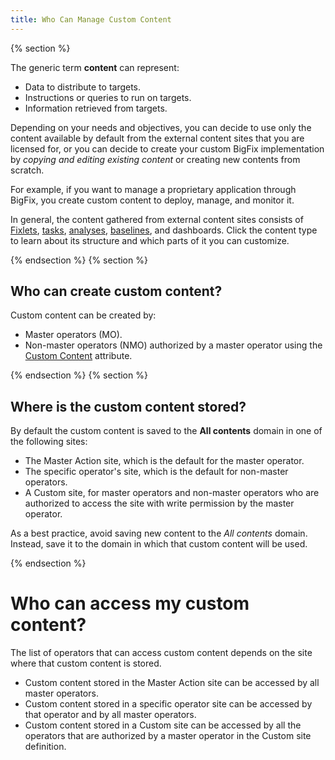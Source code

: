```yaml
---
title: Who Can Manage Custom Content
---
```


{% section %}

The generic term **content** can represent:

* Data to distribute to targets.
* Instructions or queries to run on targets.
* Information retrieved from targets.

Depending on your needs and objectives, you can decide to use only the content available by default from the external
content sites that you are licensed for, or you can decide to create your custom BigFix implementation by
*copying and editing existing content* or creating new contents from scratch.

For example, if you want to manage a proprietary application through BigFix, you
create custom content to deploy, manage, and monitor it.

In general, the content gathered from external content sites consists of [Fixlets](/get-started/custom-content/fixlet-structure.html), 
[tasks](/get-started/custom-content/task-structure.html), [analyses](/get-started/custom-content/analysis-structure.html), [baselines](/get-started/custom-content/baseline-structure.html), and dashboards. Click the content type to learn about its structure and which parts of it you can customize.

{% endsection %}
{% section %}

## Who can create custom content?

Custom content can be created by:

* Master operators (MO).
* Non-master operators (NMO) authorized by a master operator using the [Custom Content](http://www-01.ibm.com/support/knowledgecenter/SS6MER_9.2.0/com.ibm.tivoli.tem.doc_9.2/Platform/Console/Dialogs/console_operator_details_tab.html) attribute.

{% endsection %}
{% section %}

## Where is the custom content stored?

By default the custom content is saved to the **All contents** domain in one of the
following sites:

* The Master Action site, which is the default for the master operator.
* The specific operator's site, which is the default for non-master operators.
* A Custom site, for master operators and non-master operators who are authorized to access the site with write permission by the master operator.

As a best practice, avoid saving new content to the *All contents* domain. Instead, 
save it to the domain in which that custom content will be used.

{% endsection %}

# Who can access my custom content?

The list of operators that can access custom content depends on the site where
that custom content is stored.

* Custom content stored in the Master Action site can be accessed by all master operators.
* Custom content stored in a specific operator site can be accessed by that operator and by all master operators.
* Custom content stored in a Custom site can be accessed by all the operators that are authorized by a master operator in the Custom site definition.

